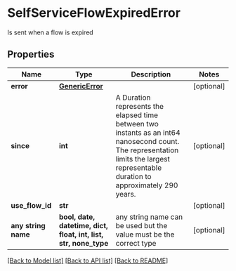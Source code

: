 # SelfServiceFlowExpiredError

Is sent when a flow is expired

## Properties
Name | Type | Description | Notes
------------ | ------------- | ------------- | -------------
**error** | [**GenericError**](GenericError.md) |  | [optional] 
**since** | **int** | A Duration represents the elapsed time between two instants as an int64 nanosecond count. The representation limits the largest representable duration to approximately 290 years. | [optional] 
**use_flow_id** | **str** |  | [optional] 
**any string name** | **bool, date, datetime, dict, float, int, list, str, none_type** | any string name can be used but the value must be the correct type | [optional]

[[Back to Model list]](../README.md#documentation-for-models) [[Back to API list]](../README.md#documentation-for-api-endpoints) [[Back to README]](../README.md)


